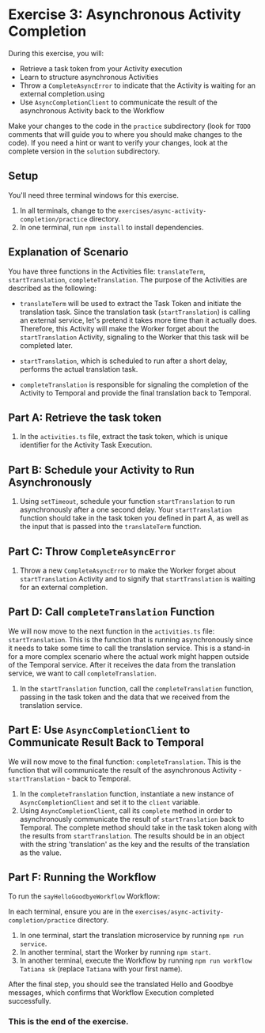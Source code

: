 # Exercise 3: Asynchronous Activity Completion

During this exercise, you will:

- Retrieve a task token from your Activity execution
- Learn to structure asynchronous Activities
- Throw a `CompleteAsyncError` to indicate that the Activity is waiting for an external completion.using
- Use `AsyncCompletionClient` to communicate the result of the asynchronous Activity back to the Workflow

Make your changes to the code in the `practice` subdirectory (look for `TODO` comments that will guide you to where you should make changes to the code). If you need a hint or want to verify your changes, look at the complete version in the `solution` subdirectory.

## Setup

You'll need three terminal windows for this exercise.

1. In all terminals, change to the `exercises/async-activity-completion/practice` directory.
2. In one terminal, run `npm install` to install dependencies.

## Explanation of Scenario

You have three functions in the Activities file: `translateTerm`, `startTranslation`, `completeTranslation`. The purpose of the Activities are described as the following:

- `translateTerm` will be used to extract the Task Token and initiate the translation task. Since the translation task (`startTranslation`) is calling an external service, let's pretend it takes more time than it actually does. Therefore, this Activity will make the Worker forget about the `startTranslation` Activity, signaling to the Worker that this task will be completed later.

- `startTranslation`, which is scheduled to run after a short delay, performs the actual translation task.

- `completeTranslation` is responsible for signaling the completion of the Activity to Temporal and provide the final translation back to Temporal.

## Part A: Retrieve the task token

1. In the `activities.ts` file, extract the task token, which is unique identifier for the Activity Task Execution.

## Part B: Schedule your Activity to Run Asynchronously

1. Using `setTimeout`, schedule your function `startTranslation` to run asynchronously after a one second delay. Your `startTranslation` function should take in the task token you defined in part A, as well as the input that is passed into the `translateTerm` function.

## Part C: Throw `CompleteAsyncError`

1. Throw a new `CompleteAsyncError` to make the Worker forget about `startTranslation` Activity and to signify that `startTranslation` is waiting for an external completion.

## Part D: Call `completeTranslation` Function

We will now move to the next function in the `activities.ts` file: `startTranslation`. This is the function that is running asynchronously since it needs to take some time to call the translation service. This is a stand-in for a more complex scenario where the actual work might happen outside of the Temporal service. After it receives the data from the translation service, we want to call `completeTranslation`.

1. In the `startTranslation` function, call the `completeTranslation` function, passing in the task token and the data that we received from the translation service.

## Part E: Use `AsyncCompletionClient` to Communicate Result Back to Temporal

We will now move to the final function: `completeTranslation`. This is the function that will communicate the result of the asynchronous Activity - `startTranslation` - back to Temporal.

1. In the `completeTranslation` function, instantiate a new instance of `AsyncCompletionClient` and set it to the `client` variable.
2. Using `AsyncCompletionClient`, call its `complete` method in order to asynchronously communicate the result of `startTranslation` back to Temporal. The complete method should take in the task token along with the results from `startTranslation`. The results should be in an object with the string 'translation' as the key and the results of the translation as the value.

## Part F: Running the Workflow

To run the `sayHelloGoodbyeWorkflow` Workflow:

In each terminal, ensure you are in the `exercises/async-activity-completion/practice` directory.

1. In one terminal, start the translation microservice by running `npm run service`.
2. In another terminal, start the Worker by running `npm start`.
3. In another terminal, execute the Workflow by running `npm run workflow Tatiana sk` (replace `Tatiana` with your first name).

After the final step, you should see the translated Hello and Goodbye messages, which confirms that Workflow Execution completed successfully.

### This is the end of the exercise.
